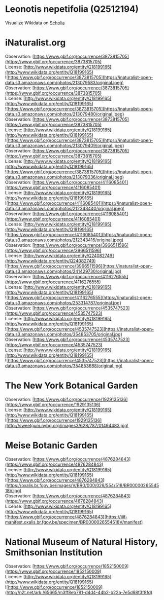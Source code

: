 
Leonotis nepetifolia (Q2512194)
===============================
  
Visualize Wikidata on [Scholia](https://scholia.toolforge.org/taxon/Q2512194)
# iNaturalist.org
  
Observation: [https://www.gbif.org/occurrence/3873815705](https://www.gbif.org/occurrence/3873815705)  
License: [http://www.wikidata.org/entity/Q18199165](http://www.wikidata.org/entity/Q18199165)  
![https://www.gbif.org/occurrence/3873815705](https://inaturalist-open-data.s3.amazonaws.com/photos/213079583/original.jpeg)  
Observation: [https://www.gbif.org/occurrence/3873815705](https://www.gbif.org/occurrence/3873815705)  
License: [http://www.wikidata.org/entity/Q18199165](http://www.wikidata.org/entity/Q18199165)  
![https://www.gbif.org/occurrence/3873815705](https://inaturalist-open-data.s3.amazonaws.com/photos/213079480/original.jpeg)  
Observation: [https://www.gbif.org/occurrence/3873815705](https://www.gbif.org/occurrence/3873815705)  
License: [http://www.wikidata.org/entity/Q18199165](http://www.wikidata.org/entity/Q18199165)  
![https://www.gbif.org/occurrence/3873815705](https://inaturalist-open-data.s3.amazonaws.com/photos/213079409/original.jpeg)  
Observation: [https://www.gbif.org/occurrence/3873815705](https://www.gbif.org/occurrence/3873815705)  
License: [http://www.wikidata.org/entity/Q18199165](http://www.wikidata.org/entity/Q18199165)  
![https://www.gbif.org/occurrence/3873815705](https://inaturalist-open-data.s3.amazonaws.com/photos/213079336/original.jpeg)  
Observation: [https://www.gbif.org/occurrence/4116085401](https://www.gbif.org/occurrence/4116085401)  
License: [http://www.wikidata.org/entity/Q18199165](http://www.wikidata.org/entity/Q18199165)  
![https://www.gbif.org/occurrence/4116085401](https://inaturalist-open-data.s3.amazonaws.com/photos/212343440/original.jpeg)  
Observation: [https://www.gbif.org/occurrence/4116085401](https://www.gbif.org/occurrence/4116085401)  
License: [http://www.wikidata.org/entity/Q18199165](http://www.wikidata.org/entity/Q18199165)  
![https://www.gbif.org/occurrence/4116085401](https://inaturalist-open-data.s3.amazonaws.com/photos/212343416/original.jpeg)  
Observation: [https://www.gbif.org/occurrence/3966511596](https://www.gbif.org/occurrence/3966511596)  
License: [http://www.wikidata.org/entity/Q24082749](http://www.wikidata.org/entity/Q24082749)  
![https://www.gbif.org/occurrence/3966511596](https://inaturalist-open-data.s3.amazonaws.com/photos/241429730/original.jpg)  
Observation: [https://www.gbif.org/occurrence/4116276555](https://www.gbif.org/occurrence/4116276555)  
License: [http://www.wikidata.org/entity/Q18199165](http://www.wikidata.org/entity/Q18199165)  
![https://www.gbif.org/occurrence/4116276555](https://inaturalist-open-data.s3.amazonaws.com/photos/253314787/original.jpg)  
Observation: [https://www.gbif.org/occurrence/4535747523](https://www.gbif.org/occurrence/4535747523)  
License: [http://www.wikidata.org/entity/Q18199165](http://www.wikidata.org/entity/Q18199165)  
![https://www.gbif.org/occurrence/4535747523](https://inaturalist-open-data.s3.amazonaws.com/photos/354853705/original.jpg)  
Observation: [https://www.gbif.org/occurrence/4535747523](https://www.gbif.org/occurrence/4535747523)  
License: [http://www.wikidata.org/entity/Q18199165](http://www.wikidata.org/entity/Q18199165)  
![https://www.gbif.org/occurrence/4535747523](https://inaturalist-open-data.s3.amazonaws.com/photos/354853688/original.jpg)
# The New York Botanical Garden
  
Observation: [https://www.gbif.org/occurrence/1929135136](https://www.gbif.org/occurrence/1929135136)  
License: [http://www.wikidata.org/entity/Q18199165](http://www.wikidata.org/entity/Q18199165)  
![https://www.gbif.org/occurrence/1929135136](http://sweetgum.nybg.org/images3/628/787/01494483.jpg)
# Meise Botanic Garden
  
Observation: [https://www.gbif.org/occurrence/4876284843](https://www.gbif.org/occurrence/4876284843)  
License: [http://www.wikidata.org/entity/Q18199165](http://www.wikidata.org/entity/Q18199165)  
![https://www.gbif.org/occurrence/4876284843](https://oxalis.br.fgov.be/images/V/BR0/000/026/554/518/BR0000026554518V.jpg)  
Observation: [https://www.gbif.org/occurrence/4876284843](https://www.gbif.org/occurrence/4876284843)  
License: [http://www.wikidata.org/entity/Q18199165](http://www.wikidata.org/entity/Q18199165)  
![https://www.gbif.org/occurrence/4876284843](https://iiif-manifest.oxalis.br.fgov.be/specimen/BR0000026554518V/manifest)
# National Museum of Natural History, Smithsonian Institution
  
Observation: [https://www.gbif.org/occurrence/1852150009](https://www.gbif.org/occurrence/1852150009)  
License: [http://www.wikidata.org/entity/Q18199165](http://www.wikidata.org/entity/Q18199165)  
![https://www.gbif.org/occurrence/1852150009](http://n2t.net/ark:/65665/m3ff8eb781-d4d4-44b2-b22a-7e5d68f3f8fd)